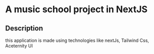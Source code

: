 # A music school project in NextJS

## Description
this application is made using technologies like nextJs, Tailwind Css, Aceternity UI

